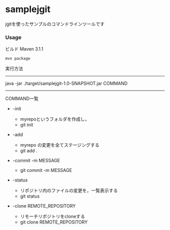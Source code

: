 # samplejgit


jgitを使ったサンプルのコマンドラインツールです

### Usage

ビルド
Maven 3.1.1
```
mvn package
```

実行方法
***
java -jar ./target/samplejgit-1.0-SNAPSHOT.jar COMMAND
***
COMMAND一覧
* -init
  - myrepoというフォルダを作成し，
  - git init

* -add
  - myrepo の変更を全てステージングする
  - git add .

* -commit -m MESSAGE
  - git commit -m MESSAGE

* -status
  - リポジトリ内のファイルの変更を，一覧表示する
  - git status

* -clone REMOTE_REPOSITORY
  - リモーチリポジトリをcloneする
  - git clone REMOTE_REPOSITORY
